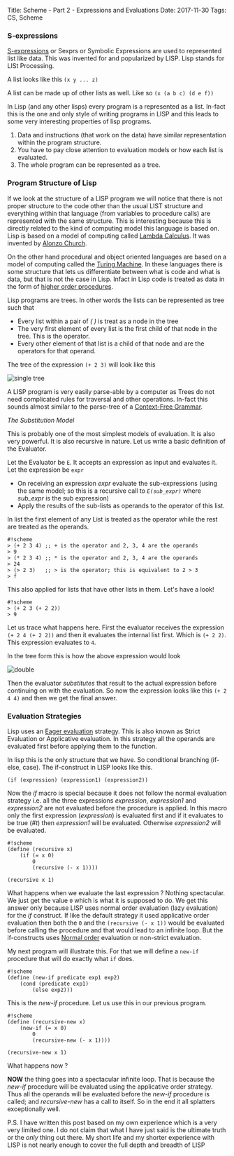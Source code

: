 Title: Scheme - Part 2 - Expressions and Evaluations
Date: 2017-11-30
Tags: CS, Scheme



### S-expressions ###
[S-expressions](https://en.wikipedia.org/wiki/S-expression) or Sexprs or Symbolic Expressions are used to
represented list like data. This was invented for and popularized by
LISP. Lisp stands for LISt Processing. 

A list looks like this `(x y ... z)`

A list can be made up of other lists as well. Like so `(x (a b c) (d e f))`

In Lisp (and any other lisps) every program is a represented as a
list. In-fact this is the one and only style of writing programs in
LISP and this leads to some very interesting properties of lisp
programs.
1. Data and instructions (that work on the data) have similar
   representation within the program structure.
2. You have to pay close attention to evaluation models or how each
   list is evaluated.
3. The whole program can be represented as a tree.

### Program Structure of Lisp ###

If we look at the structure of a LISP program we will notice that
there is not proper structure to the code other than the usual LIST
structure and everything within that language (from variables to
procedure calls) are represented with the same structure. This is
interesting because this is directly related to the kind of computing
model this language is based on. Lisp is based on a model of computing
called [Lambda Calculus](https://en.wikipedia.org/wiki/Lambda_calculus). It was invented by [Alonzo Church](https://en.wikipedia.org/wiki/Alonzo_Church).

On the other hand procedural and object oriented languages are based
on a model of computing called the [Turing Machine](https://en.wikipedia.org/wiki/Turing_machine). In these
languages there is some structure that lets us differentiate between
what is code and what is data, but that is not the case in
Lisp. Infact in Lisp code is treated as data in the form of [higher
order procedures](https://en.wikipedia.org/wiki/Higher-order_function).

Lisp programs are trees. In other words the lists can be represented
as tree such that
- Every list within a pair of _(_  _)_ is treat as a node in the tree
- The very first element of every list is the first child of that node
  in the tree. This is the operator.
- Every other element of that list is a child of that node and are the
  operators for that operand.

The tree of the expression `(+ 2 3)` will look like this

![single tree](assets/images/2017-11-30/single.jpg)


A LISP program is very easily parse-able by a computer as Trees do
not need complicated rules for traversal and other operations. In-fact
this sounds almost similar to the parse-tree of a
[Context-Free Grammar](https://en.wikipedia.org/wiki/Context-free_grammar).

_<blue>The Substitution Model</blue>_

This is probably one of the most simplest models of evaluation. It is
also very powerful. It is also recursive in nature. Let us write a
basic definition of the Evaluator.

Let the Evaluator be `E`. It accepts an expression as input and
evaluates it. Let the expression be `expr`

- On receiving an expression _expr_ evaluate the sub-expressions (using
  the same model; so this is a recursive call to _`E(sub_expr)`_ where
  _sub\_expr_ is the sub expression)
- Apply the results of the sub-lists as operands to the operator of this list.

In list the first element of any List is treated as the operator while
the rest are treated as the operands.

	#!scheme
	> (+ 2 3 4) ;; + is the operator and 2, 3, 4 are the operands
	> 9
	> (* 2 3 4) ;; * is the operator and 2, 3, 4 are the operands
	> 24
	> (> 2 3)   ;; > is the operator; this is equivalent to 2 > 3 
	> f


This also applied for lists that have other lists in them. Let's have
a look!

	#!scheme
	> (+ 2 3 (+ 2 2))
	> 9


Let us trace what happens here.  First the evaluator receives the
expression `(+ 2 4 (+ 2 2))` and then it evaluates the internal list
first. Which is `(+ 2 2)`. This expression evaluates to `4`.

In the tree form this is how the above expression would look

![double](assets/images/2017-11-30/double.jpg)

Then the evaluator _substitutes_ that result to the actual expression
before continuing on with the evaluation. So now the expression looks
like this `(+ 2 4 4)` and then we get the final answer.

### Evaluation Strategies ###

Lisp uses an [Eager evaluation](https://en.wikipedia.org/wiki/Evaluation_strategy#Applicative_order) strategy. This is also known as Strict
Evaluation or Applicative evaluation. In this strategy all the
operands are evaluated first before applying them to the function.

In lisp this is the only structure that we have. So conditional
branching (if-else, case). The if-construct in LISP looks like this.

`(if (expression) (expression1) (expression2))`

Now the _if_ macro is special because it does not follow the normal
evaluation strategy i.e. all the three expressions _expression_,
_expression1_ and _expression2_ are not evaluated before the procedure
is applied. In this macro only the first expression (_expression_) is
evaluated first and if it evaluates to be true (_#t_) then
_expression1_ will be evaluated. Otherwise _expression2_ will be
evaluated.


	#!scheme
	(define (recursive x)
		(if (= x 0)
			0
			(recursive (- x 1))))

	(recursive x 1)

What happens when we evaluate the last expression ? Nothing
spectacular. We just get the value `0` which is what it is supposed to
do. We get this answer only because LISP uses normal order evaluation
(lazy evaluation) for the _if_ construct. If like the default strategy
it used applicative order evaluation then both the `0` and the `(recursive
(- x 1))` would be evaluated before calling the procedure and that
would lead to an infinite loop. But the if-constructs uses [Normal order](https://en.wikipedia.org/wiki/Evaluation_strategy#Non-strict_evaluation) evaluation or non-strict evaluation.

My next program will illustrate this. For that we will define a
`new-if` procedure that will do exactly what `if` does.

	#!scheme
	(define (new-if predicate exp1 exp2) 
		(cond (predicate exp1)
			(else exp2)))

This is the _new-if_ procedure. Let us use this in our previous program.

	#!scheme
	(define (recursive-new x)
		(new-if (= x 0)
			0
			(recursive-new (- x 1))))

	(recursive-new x 1)

What happens now ? 

__NOW__ the thing goes into a spectacular infinite loop. That is
because the _new-if_ procedure will be evaluated using the applicative
order strategy. Thus all the operands will be evaluated before the
_new-if_ procedure is called; and _recursive-new_ has a call to
itself. So in the end it all splatters exceptionally well.

P.S. I have written this post based on my own
experience which is a very very limited one. I do not claim that what
I have just said is the ultimate truth or the _only_ thing out
there. My short life and my shorter experience with LISP is not nearly
enough to cover the full depth and breadth of LISP
